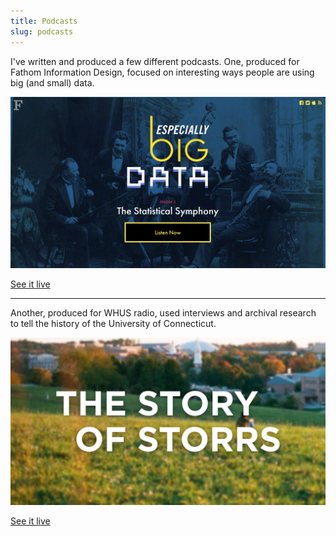```yaml
---
title: Podcasts
slug: podcasts
---
```


I've written and produced a few different podcasts. One, produced for Fathom Information Design, focused on interesting ways people are using big (and small) data.

![The Especially Big Data podcast](assets/images/ebd.png "")

<a class="jump" target="_blank" href="https://fathom.info/ebd/">See it live</a>

* * * 

Another, produced for WHUS radio, used interviews and archival research to tell the history of the University of Connecticut.

![The Story of Storrs podcast](assets/images/storrs.png "")

<a class="jump" target="_blank" href="https://whus.org/category/podcasts/story-of-storrs/">See it live</a>
